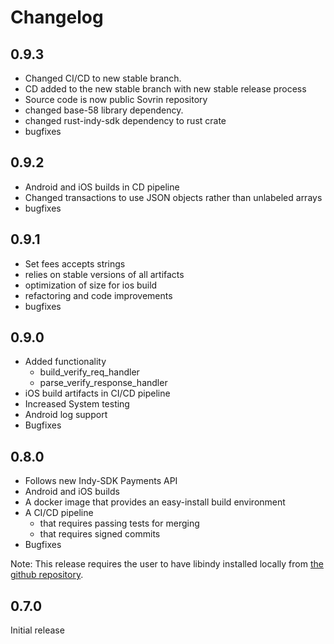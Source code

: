 # Changelog
## 0.9.3
* Changed CI/CD to new stable branch.
* CD added to the new stable branch with new stable release process
* Source code is now public Sovrin repository
* changed base-58 library dependency.
* changed rust-indy-sdk dependency to rust crate
* bugfixes
## 0.9.2
* Android and iOS builds in CD pipeline
* Changed transactions to use JSON objects rather than unlabeled arrays
* bugfixes

## 0.9.1
* Set fees accepts strings
* relies on stable versions of all artifacts
* optimization of size for ios build
* refactoring and code improvements
* bugfixes

## 0.9.0
* Added functionality
    * build_verify_req_handler
    * parse_verify_response_handler
* iOS build artifacts in CI/CD pipeline
* Increased System testing
* Android log support
* Bugfixes

## 0.8.0

* Follows new Indy-SDK Payments API
* Android and iOS builds
* A docker image that provides an easy-install build environment
* A CI/CD pipeline
    * that requires passing tests for merging
    * that requires signed commits
* Bugfixes

Note: This release requires the user to have libindy installed locally from [the github repository](https://github.com/hyperledger/indy-sdk). 


## 0.7.0
Initial release
